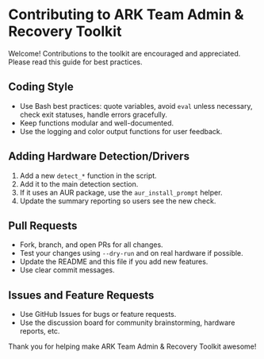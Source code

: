 # Contributing to ARK Team Admin & Recovery Toolkit

Welcome! Contributions to the toolkit are encouraged and appreciated. Please read this guide for best practices.

## Coding Style

- Use Bash best practices: quote variables, avoid `eval` unless necessary, check exit statuses, handle errors gracefully.
- Keep functions modular and well-documented.
- Use the logging and color output functions for user feedback.

## Adding Hardware Detection/Drivers

1. Add a new `detect_*` function in the script.
2. Add it to the main detection section.
3. If it uses an AUR package, use the `aur_install_prompt` helper.
4. Update the summary reporting so users see the new check.

## Pull Requests

- Fork, branch, and open PRs for all changes.
- Test your changes using `--dry-run` and on real hardware if possible.
- Update the README and this file if you add new features.
- Use clear commit messages.

## Issues and Feature Requests

- Use GitHub Issues for bugs or feature requests.
- Use the discussion board for community brainstorming, hardware reports, etc.

Thank you for helping make ARK Team Admin & Recovery Toolkit awesome!
